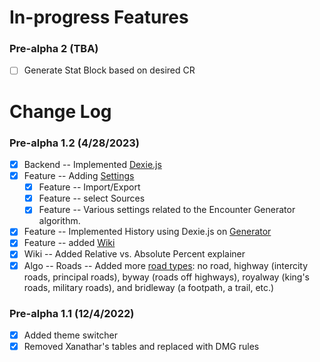 # In-progress Features

### Pre-alpha 2 (TBA)

-   [ ] Generate Stat Block based on desired CR

# Change Log

### Pre-alpha 1.2 (4/28/2023)
-   [x] Backend -- Implemented [Dexie.js](https://dexie.org/)
-   [x] Feature -- Adding [Settings](https://mikitz.github.io/encounter-generator/html/settings.html)
    -   [x] Feature -- Import/Export
    -   [x] Feature -- select Sources
    -   [x] Feature -- Various settings related to the Encounter Generator algorithm. 
-   [x] Feature -- Implemented History using Dexie.js on [Generator](https://mikitz.github.io/encounter-generator/index.html)
-   [x] Feature -- added [Wiki](https://mikitz.github.io/encounter-generator/html/wiki.html)
-   [x] Wiki -- Added Relative vs. Absolute Percent explainer
-   [x] Algo -- Roads -- Added more [road types](https://github.com/mikitz/encounter-generator/blob/main/data/defaults/defaults-road-modifiers.json): no road, highway (intercity roads, principal roads), byway (roads off highways), royalway (king's roads, military roads), and bridleway (a footpath, a trail, etc.)

### Pre-alpha 1.1 (12/4/2022)
-   [x] Added theme switcher
-   [x] Removed Xanathar's tables and replaced with DMG rules
